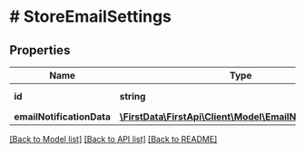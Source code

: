 # # StoreEmailSettings

## Properties

Name | Type | Description | Notes
------------ | ------------- | ------------- | -------------
**id** | **string** | An outlet identificator. | 
**emailNotificationData** | [**\FirstData\FirstApi\Client\Model\EmailNotificationData**](EmailNotificationData.md) |  | 

[[Back to Model list]](../../README.md#documentation-for-models) [[Back to API list]](../../README.md#documentation-for-api-endpoints) [[Back to README]](../../README.md)



